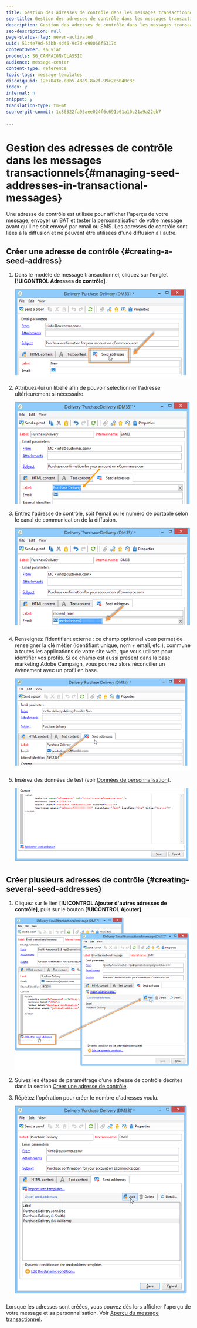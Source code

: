 ```yaml
---
title: Gestion des adresses de contrôle dans les messages transactionnels
seo-title: Gestion des adresses de contrôle dans les messages transactionnels
description: Gestion des adresses de contrôle dans les messages transactionnels
seo-description: null
page-status-flag: never-activated
uuid: 51c4e79d-53bb-4d46-9c7d-e90066f5317d
contentOwner: sauviat
products: SG_CAMPAIGN/CLASSIC
audience: message-center
content-type: reference
topic-tags: message-templates
discoiquuid: 12e7043e-e8b5-48a9-8a2f-99e2e6040c3c
index: y
internal: n
snippet: y
translation-type: tm+mt
source-git-commit: 1c86322fa95aee024f6c691b61a10c21a9a22eb7

---
```



# Gestion des adresses de contrôle dans les messages transactionnels{#managing-seed-addresses-in-transactional-messages}

Une adresse de contrôle est utilisée pour afficher l&#39;aperçu de votre message, envoyer un BAT et tester la personnalisation de votre message avant qu&#39;il ne soit envoyé par email ou SMS. Les adresses de contrôle sont liées à la diffusion et ne peuvent être utilisées d&#39;une diffusion à l&#39;autre.

## Créer une adresse de contrôle {#creating-a-seed-address}

1. Dans le modèle de message transactionnel, cliquez sur l&#39;onglet **[!UICONTROL Adresses de contrôle]**.

   ![](assets/messagecenter_create_seedaddr_001.png)

1. Attribuez-lui un libellé afin de pouvoir sélectionner l&#39;adresse ultérieurement si nécessaire.

   ![](assets/messagecenter_create_seedaddr_002.png)

1. Entrez l&#39;adresse de contrôle, soit l&#39;email ou le numéro de portable selon le canal de communication de la diffusion.

   ![](assets/messagecenter_create_seedaddr_003.png)

1. Renseignez l&#39;identifiant externe : ce champ optionnel vous permet de renseigner la clé métier (identifiant unique, nom + email, etc.), commune à toutes les applications de votre site web, que vous utilisez pour identifier vos profils. Si ce champ est aussi présent dans la base marketing Adobe Campaign, vous pourrez alors réconcilier un évènement avec un profil en base.

   ![](assets/messagecenter_create_seedaddr_003bis.png)

1. Insérez des données de test (voir [Données de personnalisation](../../message-center/using/personalization-data.md)).

   ![](assets/messagecenter_create_custo_001.png)

## Créer plusieurs adresses de contrôle {#creating-several-seed-addresses}

1. Cliquez sur le lien **[!UICONTROL Ajouter d&#39;autres adresses de contrôle]**, puis sur le bouton **[!UICONTROL Ajouter]**.

   ![](assets/messagecenter_create_seedaddr_004.png)

1. Suivez les étapes de paramétrage d’une adresse de contrôle décrites dans la section [Créer une adresse de contrôle](#creating-a-seed-address).
1. Répétez l&#39;opération pour créer le nombre d&#39;adresses voulu.

   ![](assets/messagecenter_create_seedaddr_008.png)

Lorsque les adresses sont créées, vous pouvez dès lors afficher l&#39;aperçu de votre message et sa personnalisation. Voir [Aperçu du message transactionnel](../../message-center/using/transactional-message-preview.md).
